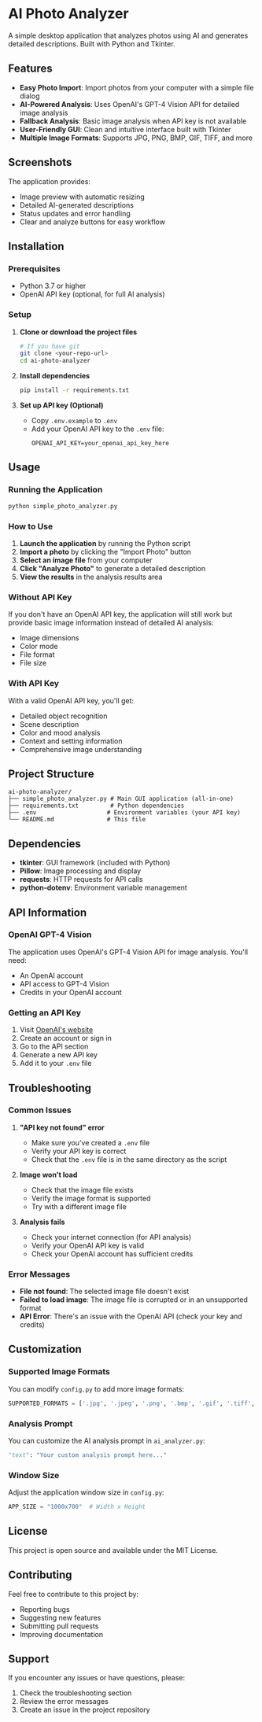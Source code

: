 # AI Photo Analyzer

A simple desktop application that analyzes photos using AI and generates detailed descriptions. Built with Python and Tkinter.

## Features

- **Easy Photo Import**: Import photos from your computer with a simple file dialog
- **AI-Powered Analysis**: Uses OpenAI's GPT-4 Vision API for detailed image analysis
- **Fallback Analysis**: Basic image analysis when API key is not available
- **User-Friendly GUI**: Clean and intuitive interface built with Tkinter
- **Multiple Image Formats**: Supports JPG, PNG, BMP, GIF, TIFF, and more

## Screenshots

The application provides:
- Image preview with automatic resizing
- Detailed AI-generated descriptions
- Status updates and error handling
- Clear and analyze buttons for easy workflow

## Installation

### Prerequisites

- Python 3.7 or higher
- OpenAI API key (optional, for full AI analysis)

### Setup

1. **Clone or download the project files**
   ```bash
   # If you have git
   git clone <your-repo-url>
   cd ai-photo-analyzer
   ```

2. **Install dependencies**
   ```bash
   pip install -r requirements.txt
   ```

3. **Set up API key (Optional)**
   - Copy `.env.example` to `.env`
   - Add your OpenAI API key to the `.env` file:
     ```
     OPENAI_API_KEY=your_openai_api_key_here
     ```

## Usage

### Running the Application

```bash
python simple_photo_analyzer.py
```

### How to Use

1. **Launch the application** by running the Python script
2. **Import a photo** by clicking the "Import Photo" button
3. **Select an image file** from your computer
4. **Click "Analyze Photo"** to generate a detailed description
5. **View the results** in the analysis results area

### Without API Key

If you don't have an OpenAI API key, the application will still work but provide basic image information instead of detailed AI analysis:
- Image dimensions
- Color mode
- File format
- File size

### With API Key

With a valid OpenAI API key, you'll get:
- Detailed object recognition
- Scene description
- Color and mood analysis
- Context and setting information
- Comprehensive image understanding

## Project Structure

```
ai-photo-analyzer/
├── simple_photo_analyzer.py # Main GUI application (all-in-one)
├── requirements.txt         # Python dependencies
├── .env                    # Environment variables (your API key)
└── README.md               # This file
```

## Dependencies

- **tkinter**: GUI framework (included with Python)
- **Pillow**: Image processing and display
- **requests**: HTTP requests for API calls
- **python-dotenv**: Environment variable management

## API Information

### OpenAI GPT-4 Vision

The application uses OpenAI's GPT-4 Vision API for image analysis. You'll need:
- An OpenAI account
- API access to GPT-4 Vision
- Credits in your OpenAI account

### Getting an API Key

1. Visit [OpenAI's website](https://openai.com/)
2. Create an account or sign in
3. Go to the API section
4. Generate a new API key
5. Add it to your `.env` file

## Troubleshooting

### Common Issues

1. **"API key not found" error**
   - Make sure you've created a `.env` file
   - Verify your API key is correct
   - Check that the `.env` file is in the same directory as the script

2. **Image won't load**
   - Check that the image file exists
   - Verify the image format is supported
   - Try with a different image file

3. **Analysis fails**
   - Check your internet connection (for API analysis)
   - Verify your OpenAI API key is valid
   - Check your OpenAI account has sufficient credits

### Error Messages

- **File not found**: The selected image file doesn't exist
- **Failed to load image**: The image file is corrupted or in an unsupported format
- **API Error**: There's an issue with the OpenAI API (check your key and credits)

## Customization

### Supported Image Formats

You can modify `config.py` to add more image formats:
```python
SUPPORTED_FORMATS = ['.jpg', '.jpeg', '.png', '.bmp', '.gif', '.tiff', '.webp']
```

### Analysis Prompt

You can customize the AI analysis prompt in `ai_analyzer.py`:
```python
"text": "Your custom analysis prompt here..."
```

### Window Size

Adjust the application window size in `config.py`:
```python
APP_SIZE = "1000x700"  # Width x Height
```

## License

This project is open source and available under the MIT License.

## Contributing

Feel free to contribute to this project by:
- Reporting bugs
- Suggesting new features
- Submitting pull requests
- Improving documentation

## Support

If you encounter any issues or have questions, please:
1. Check the troubleshooting section
2. Review the error messages
3. Create an issue in the project repository

